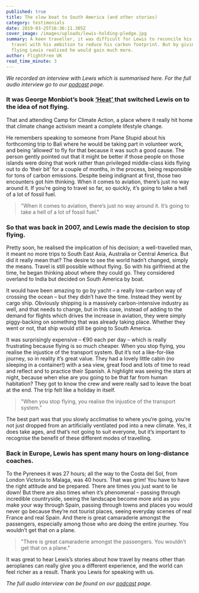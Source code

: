 ```yaml
---
published: true
title: The slow boat to South America (and other stories)
category: testimonials
date: 2019-03-25T16:36:11.305Z
cover_image: /images/uploads/lewis-holding-pledge.jpg
summary: A keen traveller, it was difficult for Lewis to reconcile his desire to
  travel with his ambition to reduce his carbon footprint. But by giving up
  flying Lewis realised he would gain much more.
author: FlightFree UK
read_time_minute: 3
---
```

*We recorded an interview with Lewis which is summarised here. For the full audio interview go to our* *[podcast](https://www.flightfree.co.uk/podcast)* *page.*

### It was George Monbiot’s book [‘Heat’ ](https://www.monbiot.com/books/heat/)that switched Lewis on to the idea of not flying.

That and attending Camp for Climate Action, a place where it really hit home that climate change activism meant a complete lifestyle change. 

He remembers speaking to someone from Plane Stupid about his forthcoming trip to Bali where he would be taking part in volunteer work, and being ‘allowed’ to fly for that because it was such a good cause. The person gently pointed out that it might be better if those people on those islands were doing that work rather than privileged middle-class kids flying out to do ‘their bit’ for a couple of months, in the process, being responsible for tons of carbon emissions. Despite being indignant at first, those two encounters got him thinking. When it comes to aviation, there’s just no way around it. If you’re going to travel so far, so quickly, it’s going to take a hell of a lot of fossil fuel.

> "When it comes to aviation, there’s just no way around it. It’s going to take a hell of a lot of fossil fuel."

### So that was back in 2007, and Lewis made the decision to stop flying.

Pretty soon, he realised the implication of his decision; a well-travelled man, it meant no more trips to South East Asia, Australia or Central America. But did it really mean that? The desire to see the world hadn’t changed, simply the means. Travel is still possible without flying. So with his girlfriend at the time, he began thinking about where they could go. They considered overland to India but decided on South America by boat. 

It would have been amazing to go by yacht – a really low-carbon way of crossing the ocean – but they didn’t have the time. Instead they went by cargo ship. Obviously shipping is a massively carbon-intensive industry as well, and that needs to change, but in this case, instead of adding to the demand for flights which drives the increase in aviation, they were simply piggy-backing on something that was already taking place. Whether they went or not, that ship would still be going to South America.

It was surprisingly expensive – €90 each per day – which is really frustrating because flying is so much cheaper. When you stop flying, you realise the injustice of the transport system. But it’s not a like-for-like journey, so in reality it’s great value. They had a lovely little cabin (no sleeping in a container!) with a sea view, great food and lots of time to read and reflect and to practice their Spanish. A highlight was seeing the stars at night, because when else are you going to be that far from human habitation? They got to know the crew and were really sad to leave the boat at the end. The trip felt like a holiday in itself. 

> "When you stop flying, you realise the injustice of the transport system."

The best part was that you slowly acclimatise to where you’re going, you’re not just dropped from an artificially ventilated pod into a new climate. Yes, it does take ages, and that’s not going to suit everyone, but it’s important to recognise the benefit of these different modes of travelling. 

### Back in Europe, Lewis has spent many hours on long-distance coaches.

 To the Pyrenees it was 27 hours; all the way to the Costa del Sol, from London Victoria to Malaga, was 40 hours. That was grim! You have to have the right attitude and be prepared. There are times you just want to lie down! But there are also times when it’s phenomenal – passing through incredible countryside, seeing the landscape become more arid as you make your way through Spain, passing through towns and places you would never go because they’re not tourist places, seeing everyday scenes of real France and real Spain. And there is great camaraderie amongst the passengers, especially among those who are doing the entire journey. You wouldn’t get that on a plane. 

> "There is great camaraderie amongst the passengers. You wouldn’t get that on a plane." 

It was great to hear Lewis’s stories about how travel by means other than aeroplanes can really give you a different experience, and the world can feel richer as a result. Thank you Lewis for speaking with us.

*The full audio interview can be found on our* *[podcast](/podcast)* *page.*